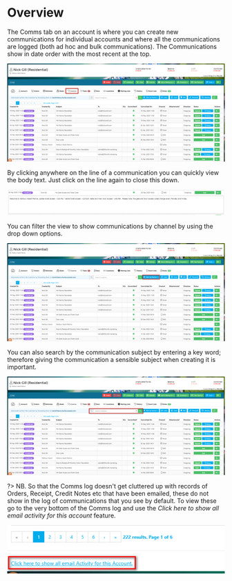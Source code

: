 # Overview

The Comms tab on an account is where you can create new communications for individual accounts and where all the communications are logged \(both ad hoc and bulk communications\). The Communications show in date order with the most recent at the top.

![image-20200724124745767](../.gitbook/assets/image-20200724124745767.png)

By clicking anywhere on the line of a communication you can quickly view the body text. Just click on the line again to close this down.

![image-20200724142432403](../.gitbook/assets/image-20200724142432403.png)

You can filter the view to show communications by channel by using the drop down options.

![image-20200724125155004](../.gitbook/assets/image-20200724125155004.png)

You can also search by the communication subject by entering a key word; therefore giving the communication a sensible subject when creating it is important.

![image-20200724125308571](../.gitbook/assets/image-20200724125308571.png)

?&gt; NB. So that the Comms log doesn't get cluttered up with records of Orders, Receipt, Credit Notes etc that have been emailed, these do not show in the log of communications that you see by default. To view these go to the very bottom of the Comms log and use the _Click here to show all email activity for this account_ feature.

![image-20200724143028970](../.gitbook/assets/image-20200724143028970.png)

